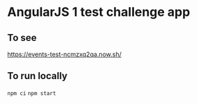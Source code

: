 # AngularJS 1 test challenge app

## To see
https://events-test-ncmzxq2qa.now.sh/

## To run locally
`npm ci`
`npm start`
